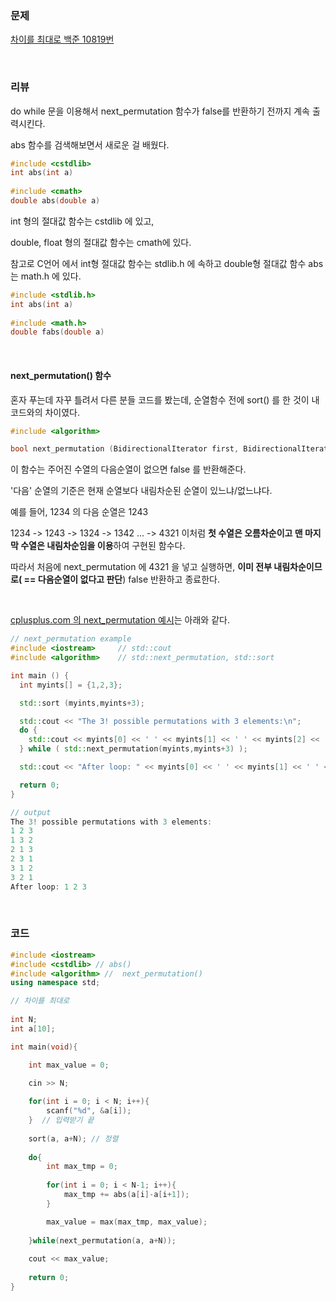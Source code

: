 ### 문제

 [차이를 최대로 백준 10819번](https://www.acmicpc.net/problem/10819)

</br>

### 리뷰

do while 문을 이용해서 next_permutation 함수가 false를 반환하기 전까지 계속 출력시킨다. 

abs 함수를 검색해보면서 새로운 걸 배웠다. 

```c++
#include <cstdlib>
int abs(int a)
    
#include <cmath>
double abs(double a)
```

int 형의 절대값 함수는 cstdlib 에 있고,

double, float 형의 절대값 함수는 cmath에 있다. 

참고로 C언어 에서 int형 절대값 함수는 stdlib.h 에 속하고 double형 절대값 함수 abs는 math.h 에 있다. 

```c
#include <stdlib.h>
int abs(int a)
    
#include <math.h>
double fabs(double a)
```



</br>

#### next_permutation() 함수 

혼자 푸는데 자꾸 틀려서 다른 분들 코드를 봤는데, 순열함수 전에 sort() 를 한 것이 내 코드와의 차이였다. 

```c++
#include <algorithm>

bool next_permutation (BidirectionalIterator first, BidirectionalIterator last);
```

이 함수는 주어진 수열의 다음순열이 없으면 false 를 반환해준다.

'다음' 순열의 기준은 현재 순열보다 내림차순된 순열이 있느냐/없느냐다.

예를 들어, 1234 의 다음 순열은 1243

1234 -> 1243 -> 1324 -> 1342 ... -> 4321 이처럼 **첫 수열은 오름차순이고 맨 마지막 수열은 내림차순임을 이용**하여 구현된 함수다.

따라서 처음에 next_permutation 에 4321 을 넣고 실행하면, **이미 전부 내림차순이므로( == 다음순열이 없다고 판단**) false 반환하고 종료한다.

</br>

[cplusplus.com 의 next_permutation 예시](http://www.cplusplus.com/reference/algorithm/next_permutation/)는 아래와 같다. 

```c++
// next_permutation example
#include <iostream>     // std::cout
#include <algorithm>    // std::next_permutation, std::sort

int main () {
  int myints[] = {1,2,3};

  std::sort (myints,myints+3);

  std::cout << "The 3! possible permutations with 3 elements:\n";
  do {
    std::cout << myints[0] << ' ' << myints[1] << ' ' << myints[2] << '\n';
  } while ( std::next_permutation(myints,myints+3) );

  std::cout << "After loop: " << myints[0] << ' ' << myints[1] << ' ' << myints[2] << '\n';

  return 0;
}

// output 
The 3! possible permutations with 3 elements:
1 2 3
1 3 2
2 1 3
2 3 1
3 1 2
3 2 1
After loop: 1 2 3
```



</br>

### 코드

```c++
#include <iostream>
#include <cstdlib> // abs()
#include <algorithm> //  next_permutation()
using namespace std;

// 차이를 최대로  
 
int N;
int a[10];

int main(void){

	int max_value = 0;
	
	cin >> N;

 	for(int i = 0; i < N; i++){
 		scanf("%d", &a[i]);
	}  // 입력받기 끝  
	
	sort(a, a+N); // 정렬 
	
 	do{
 		int max_tmp = 0;
 		
 		for(int i = 0; i < N-1; i++){
 			max_tmp += abs(a[i]-a[i+1]);
		} 

		max_value = max(max_tmp, max_value);
		
	}while(next_permutation(a, a+N));
	
	cout << max_value;
	
	return 0;	
}
```



